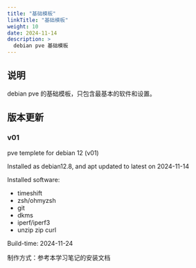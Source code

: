 ```yaml
---
title: "基础模板"
linkTitle: "基础模板"
weight: 10
date: 2024-11-14
description: >
  debian pve 基础模板
---
```



## 说明

debian pve 的基础模板，只包含最基本的软件和设置。

## 版本更新

### v01

pve templete for debian 12 (v01)

Installed as debian12.8, and apt updated to latest on 2024-11-14

Installed software:

- timeshift
- zsh/ohmyzsh
- git
- dkms
- iperf/iperf3
- unzip zip curl

Build-time: 2024-11-24

制作方式：参考本学习笔记的安装文档